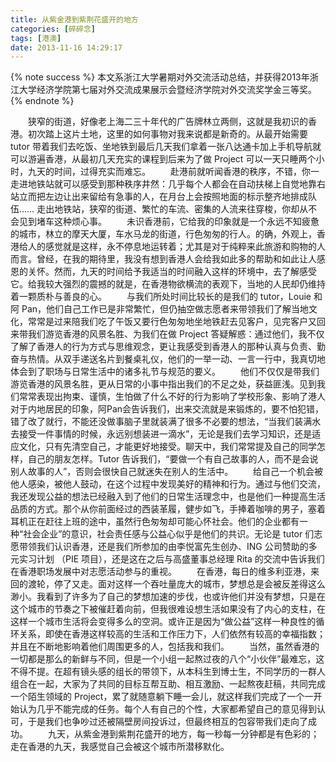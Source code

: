 ```yaml
---
title: 从紫金港到紫荆花盛开的地方
categories: [碎碎念]
tags: [港澳]
date: 2013-11-16 14:29:17
---
```


{% note success %}
本文系浙江大学暑期对外交流活动总结，并获得2013年浙江大学经济学院第七届对外交流成果展示会暨经济学院对外交流奖学金三等奖。
{% endnote %}

　　狭窄的街道，好像老上海二三十年代的广告牌林立两侧，这就是我初识的香港。初次踏上这片土地，这里的如何事物对我来说都是新奇的。从最开始需要 tutor 带着我们去吃饭、坐地铁到最后几天我们拿着一张八达通卡加上手机导航就可以游遍香港，从最初几天充实的课程到后来为了做 Project 可以一天只睡两个小时，九天的时间，过得充实而难忘。<!--more-->
　　赴港前就听闻香港的秩序，不错，你一走进地铁站就可以感受到那种秩序井然：几乎每个人都会在自动扶梯上自觉地靠右站立而把左边让出来留给有急事的人，在月台上会按照地面的标示整齐地排成队伍…… 走出地铁站，狭窄的街道、繁忙的车流、密集的人流来往穿梭，你却从不会见到堵车这种烦心事。
　　未识香港前，它给我的印象就是一个永远不知疲惫的城市，林立的摩天大厦，车水马龙的街道，行色匆匆的行人。的确，外观上，香港给人的感觉就是这样，永不停息地运转着；尤其是对于纯粹来此旅游和购物的人而言。曾经，在我的期待里，我没有想到香港人会给我如此多的帮助和如此让人感恩的关怀。然而，九天的时间给予我适当的时间融入这样的环境中，去了解感受它。给我较大强烈的震撼的就是，在香港物欲横流的表观下，当地的人民却仍维持着一颗质朴与善良的心。
　　与我们所处时间比较长的是我们的 tutor，Louie 和阿 Pan，他们自己工作已是非常繁忙，但仍抽空做志愿者来带领我们了解当地文化，常常是过来陪我们吃了午饭又要行色匆匆地坐地铁赶去见客户，见完客户又回来带我们游览香港的风景名胜、为我们在做 Project 答疑解惑：通过他们，我不仅了解了香港人的行为方式与思维观念，更让我感受到香港人的那种认真与负责、勤奋与热情。从双手递送名片到餐桌礼仪，他们的一举一动、一言一行中，我真切地体会到了职场与日常生活中的诸多礼节与规范的要义。
　　他们不仅仅是带我们游览香港的风景名胜，更从日常的小事中指出我们的不足之处，获益匪浅。见到我们常常表现出拘束、谨慎，生怕做了什么不好的行为影响了学校形象、影响了港人对于内地居民的印象，阿Pan会告诉我们，出来交流就是来锻炼的，要不怕犯错，错了改了就行，不能还没做事脑子里就装满了很多不必要的想法，“当我们装满水去接受一件事情的时候，永远别想装进一滴水”，无论是我们去学习知识，还是适应文化，只有先清空自己，才能更好地接受。聊天中，我们常常提及自己的同学怎样，自己的朋友怎样。Tutor 告诉我们，“要做一个有自己故事的人，而不是会说别人故事的人”，否则会很快自己就迷失在别人的生活中。
　　给自己一个机会被他人感染，被他人鼓动，在这个过程中发现美好的精神和行为。通过与他们交流，我还发现公益的想法已经融入到了他们的日常生活理念中，也是他们一种提高生活品质的方式。那个从你前面经过的西装革履，健步如飞，手捧着咖啡的男子，塞着耳机正在赶往上班的途中，虽然行色匆匆却可能心怀社会。他们的企业都有一种“社会企业”的意识，社会责任感与公益心似乎是他们的共识。无论是 tutor 们志愿带领我们认识香港，还是我们所参加的由李悦富先生创办、ING 公司赞助的多元实习计划 （PIE 项目），还是这在之后与高盛董事总经理 Rita 的交流中告诉我们在香港职场发展中对志愿活动参与的重视。
　　在香港，每日的维多利亚港，来回的渡轮，停了又走。面对这样一个吞吐量庞大的城市，梦想总是会被反差得这么渺小。我看到了许多为了自己的梦想加速的步伐，也或许他们并没有梦想，只是在这个城市的节奏之下被催赶着向前，但我很难设想生活如果没有了内心的支柱，在这样一个城市生活将会变得多么的空洞。或许正是因为“做公益”这样一种良性的循环关系，即使在香港这样较高的生活和工作压力下，人们依然有较高的幸福指数；并且在不断地影响着他们周围更多的人，包括我和我们。
　　当然，虽然香港的一切都是那么的新鲜与不同，但是一个小组一起熬过夜的八个“小伙伴”最难忘，这不得不提。在超有镜头感的组长的带领下，从本科生到博士生，不同学历的一群人组合在一起，大家为了共同的目标互帮互助、相互激励、一起熬夜赶稿，共同完成一个陌生领域的 Project，累了就随意躺下睡一会儿，就这样我们完成了一个一开始认为几乎不能完成的任务。每个人有自己的个性，大家都希望自己的意见得到认可，于是我们也争吵过还被隔壁房间投诉过，但最终相互的包容带我们走向了成功。
　　九天，从紫金港到紫荆花盛开的地方，每一秒每一分钟都是有色彩的；走在香港的九天，我感觉自己会被这个城市所潜移默化。